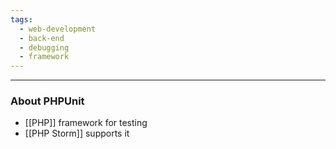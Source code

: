 ```yaml
---
tags:
  - web-development
  - back-end
  - debugging
  - framework
---
```

---

### About PHPUnit

- [[PHP]] framework for testing
- [[PHP Storm]] supports it